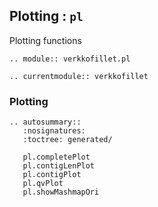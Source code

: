 ## Plotting : `pl`

Plotting functions

```{eval-rst}
.. module:: verkkofillet.pl
```

```{eval-rst}
.. currentmodule:: verkkofillet
```

### Plotting
```{eval-rst}
.. autosummary::
   :nosignatures:
   :toctree: generated/

   pl.completePlot
   pl.contigLenPlot
   pl.contigPlot
   pl.qvPlot
   pl.showMashmapOri

``` 